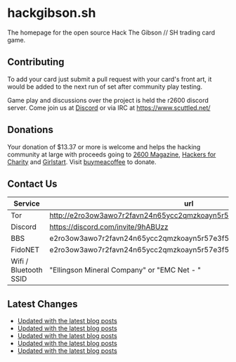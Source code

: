 # hackgibson.sh
The homepage for the open source Hack The Gibson // SH trading card game.


## Contributing

To add your card just submit a pull request with your card's front art, it would be added to the next run of set after community play testing.

Game play and discussions over the project is held the r2600 discord server. Come join us at [Discord](https://discord.com/invite/9hABUzz) or via IRC at https://www.scuttled.net/


## Donations

Your donation of $13.37 or more is welcome and helps the hacking community at large with proceeds going to [2600 Magazine](https://2600.com/), [Hackers for Charity](https://hackersforcharity.org) and [Girlstart](https://girlstart.org).  Visit [buymeacoffee](https://www.buymeacoffee.com/hackgibson.sh) to donate.


## Contact Us

Service | url
-|-
Tor | http://e2ro3ow3awo7r2favn24n65ycc2qmzkoayn5r57e3f56nvjwdcgg32ad.onion
Discord | https://discord.com/invite/9hABUzz
BBS | e2ro3ow3awo7r2favn24n65ycc2qmzkoayn5r57e3f56nvjwdcgg32ad.onion:23
FidoNET | e2ro3ow3awo7r2favn24n65ycc2qmzkoayn5r57e3f56nvjwdcgg32ad.onion:24554
Wifi / Bluetooth SSID | "Ellingson Mineral Company" or "EMC Net - <fidonet address>"

## Latest Changes
<!-- BLOG-POST-LIST:START -->
- [Updated with the latest blog posts](https://github.com/DFW2600/hackgibson.sh/commit/5b86e764a715e0eb86eae3fb0b036857e442a746)
- [Updated with the latest blog posts](https://github.com/DFW2600/hackgibson.sh/commit/e3b063cff5576c0e468719fcdd424197de54ee49)
- [Updated with the latest blog posts](https://github.com/DFW2600/hackgibson.sh/commit/1fd516d3a2a99926ebc33d72c0833bca03a827d3)
- [Updated with the latest blog posts](https://github.com/DFW2600/hackgibson.sh/commit/67ceec53e841b5fc30f1a8c2e94ea48c782bb4b4)
- [Updated with the latest blog posts](https://github.com/DFW2600/hackgibson.sh/commit/7d002263c7211b333ad1d2d69611b66634fc7926)
<!-- BLOG-POST-LIST:END -->

